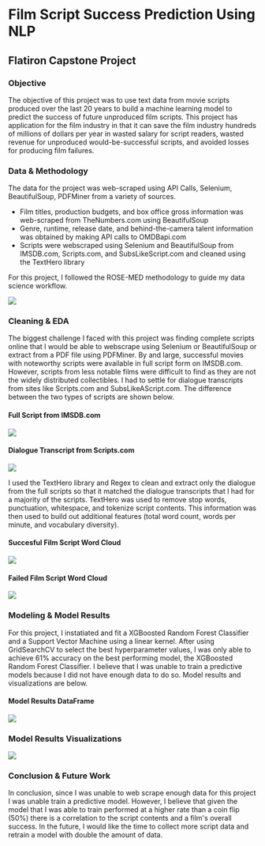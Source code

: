 # Film Script Success Prediction Using NLP
## Flatiron Capstone Project

### Objective

The objective of this project was to use text data from movie scripts produced over the last 20 years to build a machine learning model to predict the success of future unproduced film scripts. This project has application for the film industry in that it can save the film industry hundreds of millions of dollars per year in wasted salary for script readers, wasted revenue for unproduced would-be-successful scripts, and avoided losses for producing film failures. 

### Data & Methodology

The data for the project was web-scraped using API Calls, Selenium, BeautifulSoup, PDFMiner from a variety of sources. 

- Film titles, production budgets, and box office gross information was web-scraped from TheNumbers.com using BeautifulSoup
- Genre, runtime, release date, and behind-the-camera talent information was obtained by making API calls to OMDBapi.com
- Scripts were webscraped using Selenium and BeautifulSoup from IMSDB.com, Scripts.com, and SubsLikeScript.com and cleaned using the TextHero library

For this project, I followed the ROSE-MED methodology to guide my data science workflow. 

<img src='/figures/df.png' />

### Cleaning & EDA

The biggest challenge I faced with this project was finding complete scripts online that I would be able to webscrape using Selenium or BeautifulSoup or extract from a PDF file using PDFMiner. By and large, successful movies with noteworthy scripts were available in full script form on IMSDB.com. However, scripts from less notable films were difficult to find as they are not the widely distributed collectibles. I had to settle for dialogue transcripts from sites like Scripts.com and SubsLikeAScript.com. The difference between the two types of scripts are shown below. 


#### Full Script from IMSDB.com
<img src='figures/bp_script.png' />


#### Dialogue Transcript from Scripts.com
<img src='figures/norbit_script.png' />

I used the TextHero library and Regex to clean and extract only the dialogue from the full scripts so that it matched the dialogue transcripts that I had for a majority of the scripts. TextHero was used to remove stop words, punctuation, whitespace, and tokenize script contents. This information was then used to build out additional features (total word count, words per minute, and vocabulary diversity). 

#### Succesful Film Script Word Cloud
<img src='figures/pos script word cloud.png' />

#### Failed Film Script Word Cloud
<img src='figures/neg script word cloud.png' />

### Modeling & Model Results
For this project, I instatiated and fit a XGBoosted Random Forest Classifier and a Support Vector Machine using a linear kernel. After using GridSearchCV to select the best hyperparameter values, I was only able to achieve 61% accuracy on the best performing model, the XGBoosted Random Forest Classifier. I believe that I was unable to train a predictive models because I did not have enough data to do so. Model results and visualizations are below. 

#### Model Results DataFrame
<img src='figures/results_df.png' />

### Model Results Visualizations
<img src='figures/eval metrics.png' />

### Conclusion & Future Work
In conclusion, since I was unable to web scrape enough data for this project I was unable train a predictive model. However, I believe that given the model that I was able to train performed at a higher rate than a coin flip (50%) there is a correlation to the script contents and a film's overall success. In the future, I would like the time to collect more script data and retrain a model with double the amount of data. 
